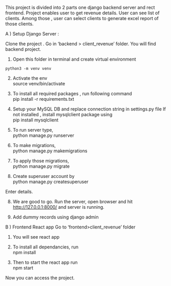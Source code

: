 This project is divided into 2 parts one django backend server and rect frontend. Project enables user to get revenue details. User can see list of clients. Among those , user can select clients to generate excel report of those clients.

A ) Setup Django Server :

Clone the project .
Go in ‘backend > client_revenue’ folder. You will find backend project.

1. Open this folder in terminal and create virtual environment <br>

```shell
python3 -m venv venv
```

2. Activate the env <br>
source venv/bin/activate

3. To install all required packages , run following command <br>
pip install -r requirements.txt

4. Setup your MySQL DB and replace connection string in settings.py file
If not installed , install mysqlclient package using <br>
pip install mysqlclient

5. To run server type, <br>
python manage.py runserver

6. To make migrations, <br>
python manage.py makemigrations   

7. To apply those migrations, <br>
python manage.py migrate          

8. Create superuser account by <br>
python manage.py createsuperuser

 Enter details.

8. We are good to go.
Run the server, 
open browser and hit 
http://127.0.0.1:8000/ and server is running.

9. Add dummy records using django admin


B ) Frontend React app
Go to ‘frontend>client_revenue’ folder 

1. You will see react app

2. To install all dependancies, run <br>
npm install

3. Then to start the react app run <br>
npm start

Now you can access the project.

